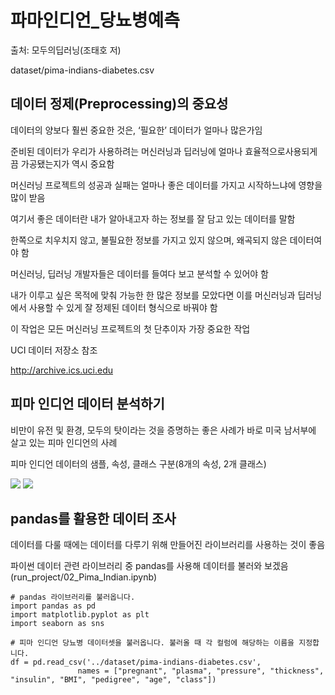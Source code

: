 # 파마인디언_당뇨병예측

출처: 모두의딥러닝(조태호 저)

dataset/pima-indians-diabetes.csv

## 데이터 정제(Preprocessing)의 중요성

데이터의 양보다 훨씬 중요한 것은, ‘필요한’ 데이터가 얼마나 많은가임

준비된 데이터가 우리가 사용하려는 머신러닝과 딥러닝에 얼마나 효율적으로사용되게끔 가공됐는지가 역시 중요함

머신러닝 프로젝트의 성공과 실패는 얼마나 좋은 데이터를 가지고 시작하느냐에 영향을 많이 받음

여기서 좋은 데이터란 내가 알아내고자 하는 정보를 잘 담고 있는 데이터를 말함

한쪽으로 치우치지 않고, 불필요한 정보를 가지고 있지 않으며, 왜곡되지 않은 데이터여야 함

머신러닝, 딥러닝 개발자들은 데이터를 들여다 보고 분석할 수 있어야 함

내가 이루고 싶은 목적에 맞춰 가능한 한 많은 정보를 모았다면 이를 머신러닝과 딥러닝에서 사용할 수 있게 잘 정제된 데이터 형식으로 바꿔야 함

이 작업은 모든 머신러닝 프로젝트의 첫 단추이자 가장 중요한 작업
 
UCI 데이터 저장소 참조

http://archive.ics.uci.edu

## 피마 인디언 데이터 분석하기

비만이 유전 및 환경, 모두의 탓이라는 것을 증명하는 좋은 사례가 바로 미국 남서부에 살고 있는 피마 인디언의 사례

피마 인디언 데이터의 샘플, 속성, 클래스 구분(8개의 속성, 2개 클래스)

<img src="https://user-images.githubusercontent.com/54765256/90971001-82041b00-e546-11ea-87a9-4b41eae49e0f.png">

<img src="https://user-images.githubusercontent.com/54765256/90971022-b7106d80-e546-11ea-9349-cea9574b7a71.png">

## pandas를 활용한 데이터 조사

데이터를 다룰 때에는 데이터를 다루기 위해 만들어진 라이브러리를 사용하는 것이 좋음

파이썬 데이터 관련 라이브러리 중 pandas를 사용해 데이터를 불러와 보겠음(run_project/02_Pima_Indian.ipynb)

```
# pandas 라이브러리를 불러옵니다.
import pandas as pd
import matplotlib.pyplot as plt
import seaborn as sns

# 피마 인디언 당뇨병 데이터셋을 불러옵니다. 불러올 때 각 컬럼에 해당하는 이름을 지정합니다.
df = pd.read_csv('../dataset/pima-indians-diabetes.csv',
               names = ["pregnant", "plasma", "pressure", "thickness", "insulin", "BMI", "pedigree", "age", "class"])
```









